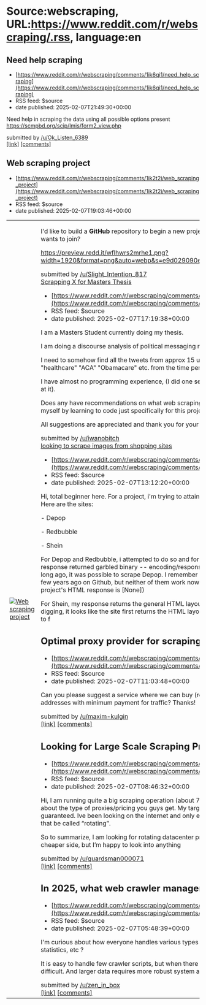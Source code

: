# Source:webscraping, URL:https://www.reddit.com/r/webscraping/.rss, language:en

## Need help scraping
 - [https://www.reddit.com/r/webscraping/comments/1ik6qi1/need_help_scraping](https://www.reddit.com/r/webscraping/comments/1ik6qi1/need_help_scraping)
 - RSS feed: $source
 - date published: 2025-02-07T21:49:30+00:00

<!-- SC_OFF --><div class="md"><p>Need help in scraping the data using all possible options present <a href="https://scmpbd.org/scip/lmis/form2_view.php">https://scmpbd.org/scip/lmis/form2_view.php</a></p> </div><!-- SC_ON --> &#32; submitted by &#32; <a href="https://www.reddit.com/user/Ok_Listen_6389"> /u/Ok_Listen_6389 </a> <br/> <span><a href="https://www.reddit.com/r/webscraping/comments/1ik6qi1/need_help_scraping/">[link]</a></span> &#32; <span><a href="https://www.reddit.com/r/webscraping/comments/1ik6qi1/need_help_scraping/">[comments]</a></span>

## Web scraping project
 - [https://www.reddit.com/r/webscraping/comments/1ik2t2j/web_scraping_project](https://www.reddit.com/r/webscraping/comments/1ik2t2j/web_scraping_project)
 - RSS feed: $source
 - date published: 2025-02-07T19:03:46+00:00

<table> <tr><td> <a href="https://www.reddit.com/r/webscraping/comments/1ik2t2j/web_scraping_project/"> <img src="https://b.thumbs.redditmedia.com/w1AIiuGADytbzDlX43yUk1E3LlQoGoXJxi4TRA3-Shc.jpg" alt="Web scraping project" title="Web scraping project" /> </a> </td><td> <!-- SC_OFF --><div class="md"><p>I&#39;d like to build a <strong>GitHub</strong> repository to begin a new project for pulling data from the website <a href="https://t.co/jVGnhY6oBY">http://trademap.org</a>. Who wants to join?</p> <p><a href="https://preview.redd.it/wflhwrs2mrhe1.png?width=1920&amp;format=png&amp;auto=webp&amp;s=e9d029090e5a879ed21c0888f3fc2e93259ca835">https://preview.redd.it/wflhwrs2mrhe1.png?width=1920&amp;format=png&amp;auto=webp&amp;s=e9d029090e5a879ed21c0888f3fc2e93259ca835</a></p> </div><!-- SC_ON --> &#32; submitted by &#32; <a href="https://www.reddit.com/user/Slight_Intention_817"> /u/Slight_Intention_817 </a> <br/> <span><a href="https://www.reddit.com/r/webscraping/comments/1ik2t2j/web_scr

## Scrapping X for Masters Thesis
 - [https://www.reddit.com/r/webscraping/comments/1ik099o/scrapping_x_for_masters_thesis](https://www.reddit.com/r/webscraping/comments/1ik099o/scrapping_x_for_masters_thesis)
 - RSS feed: $source
 - date published: 2025-02-07T17:19:38+00:00

<!-- SC_OFF --><div class="md"><p>I am a Masters Student currently doing my thesis. </p> <p>I am doing a discourse analysis of political messaging made by US politicians. </p> <p>I need to somehow find all the tweets from approx 15 users (Politician&#39;s accounts) containing phrases such as &quot;healthcare&quot; &quot;ACA&quot; &quot;Obamacare&quot; etc. from the time period of at least 2016-2020 if not more.</p> <p>I have almost no programming experience, (I did one semester of Python programming, in my Bachelor but I was so bad at it). </p> <p>Does any have recommendations on what web scraping programs to use or know if there is a way I can achieve this myself by learning to code just specifically for this project (unlikely I know).</p> <p>All suggestions are appreciated and thank you for your patience in advance</p> </div><!-- SC_ON --> &#32; submitted by &#32; <a href="https://www.reddit.com/user/iwanobitch"> /u/iwanobitch </a> <br/> <span><a href="https://www.reddit.com/r/webs

## looking to scrape images from shopping sites
 - [https://www.reddit.com/r/webscraping/comments/1ijunut/looking_to_scrape_images_from_shopping_sites](https://www.reddit.com/r/webscraping/comments/1ijunut/looking_to_scrape_images_from_shopping_sites)
 - RSS feed: $source
 - date published: 2025-02-07T13:12:20+00:00

<!-- SC_OFF --><div class="md"><p>Hi, total beginner here. For a project, i&#39;m trying to attain the src URL for product listings generated by a search URL. Here are the sites: </p> <p>- Depop</p> <p>- Redbubble</p> <p>- Shein </p> <p>For Depop and Redbubble, i attempted to do so and for the sites with a response other than a 403 error, my HTTP response returned garbled binary -- encoding/response type is marked as html/text UTF-8. I understand that not too long ago, it was possible to scrape Depop. I remember seeing a tutorial over it, and also seeing another project from a few years ago on Github, but neither of them work now (requests are blocked by a 403 for the tutorial, and the Github project&#39;s HTML response is [None])</p> <p>For Shein, my response returns the general HTML layout for the site, but none of the product listings. After doing a little digging, it looks like the site first returns the HTML layout and then makes several requests for the image URLs required to f

## Optimal proxy provider for scraping?
 - [https://www.reddit.com/r/webscraping/comments/1ijsj4y/optimal_proxy_provider_for_scraping](https://www.reddit.com/r/webscraping/comments/1ijsj4y/optimal_proxy_provider_for_scraping)
 - RSS feed: $source
 - date published: 2025-02-07T11:03:48+00:00

<!-- SC_OFF --><div class="md"><p>Can you please suggest a service where we can buy (rent) US resident proxies with regular (daily) rotation of ip-addresses with minimum payment for traffic? Thanks!</p> </div><!-- SC_ON --> &#32; submitted by &#32; <a href="https://www.reddit.com/user/maxim-kulgin"> /u/maxim-kulgin </a> <br/> <span><a href="https://www.reddit.com/r/webscraping/comments/1ijsj4y/optimal_proxy_provider_for_scraping/">[link]</a></span> &#32; <span><a href="https://www.reddit.com/r/webscraping/comments/1ijsj4y/optimal_proxy_provider_for_scraping/">[comments]</a></span>

## Looking for Large Scale Scraping Proxies
 - [https://www.reddit.com/r/webscraping/comments/1ijqltp/looking_for_large_scale_scraping_proxies](https://www.reddit.com/r/webscraping/comments/1ijqltp/looking_for_large_scale_scraping_proxies)
 - RSS feed: $source
 - date published: 2025-02-07T08:46:32+00:00

<!-- SC_OFF --><div class="md"><p>Hi, I am running quite a big scraping operation (about 700M monthly requests, ideally 1000+ threads) And I am curious about the type of proxies/pricing you guys get. My target even allows datacenter proxies, but its obviously not guaranteed. Ive been looking on the internet and only ever found bad deals where you pay 800 USD for 1000 IPs and that be called “rotating”.</p> <p>So to summarize, I am looking for rotating datacenter proxies with BIG pool, BIG concurrency and of course on the cheaper side, but I’m happy to look into anything </p> </div><!-- SC_ON --> &#32; submitted by &#32; <a href="https://www.reddit.com/user/guardsman000071"> /u/guardsman000071 </a> <br/> <span><a href="https://www.reddit.com/r/webscraping/comments/1ijqltp/looking_for_large_scale_scraping_proxies/">[link]</a></span> &#32; <span><a href="https://www.reddit.com/r/webscraping/comments/1ijqltp/looking_for_large_scale_scraping_proxies/">[comments]</a></span>

## In 2025, what web crawler management systems are you using?
 - [https://www.reddit.com/r/webscraping/comments/1ijo45b/in_2025_what_web_crawler_management_systems_are](https://www.reddit.com/r/webscraping/comments/1ijo45b/in_2025_what_web_crawler_management_systems_are)
 - RSS feed: $source
 - date published: 2025-02-07T05:48:39+00:00

<!-- SC_OFF --><div class="md"><p>I&#39;m curious about how everyone handles various types of crawlers, schedules tasks, monitors link status, visualizes statistics, etc ?</p> <p>It is easy to handle few crawler scripts, but when there are more crawl tasks, managing many crawlers may become difficult. And larger data requires more robust system and higher efficiency.</p> </div><!-- SC_ON --> &#32; submitted by &#32; <a href="https://www.reddit.com/user/zen_in_box"> /u/zen_in_box </a> <br/> <span><a href="https://www.reddit.com/r/webscraping/comments/1ijo45b/in_2025_what_web_crawler_management_systems_are/">[link]</a></span> &#32; <span><a href="https://www.reddit.com/r/webscraping/comments/1ijo45b/in_2025_what_web_crawler_management_systems_are/">[comments]</a></span>

